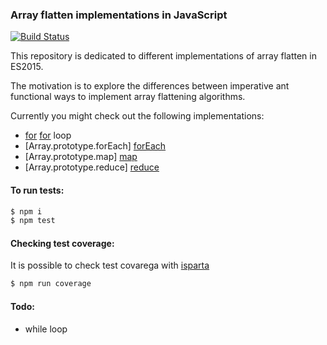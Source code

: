 ### Array flatten implementations in JavaScript

[![Build Status](https://travis-ci.org/halfzebra/array-flatten.svg?branch=master)](https://travis-ci.org/halfzebra/array-flatten)

This repository is dedicated to different implementations
of array flatten in ES2015.

The motivation is to explore the differences between imperative
ant functional ways to implement array flattening algorithms.

Currently you might check out the following implementations:
- [for] [for] loop
- [Array.prototype.forEach] [forEach]
- [Array.prototype.map] [map]
- [Array.prototype.reduce] [reduce]

#### To run tests:

```sh
$ npm i
$ npm test
```

#### Checking test coverage:

It is possible to check test covarega with [isparta](https://github.com/douglasduteil/isparta)

```sh
$ npm run coverage
```

#### Todo:
- while loop

[for]: <https://developer.mozilla.org/en/docs/Web/JavaScript/Reference/Statements/for>
[forEach]: <https://developer.mozilla.org/en-US/docs/Web/JavaScript/Reference/Global_Objects/Array/forEach>
[map]: <https://developer.mozilla.org/en-US/docs/Web/JavaScript/Reference/Global_Objects/Array/map>
[reduce]: <https://developer.mozilla.org/en-US/docs/Web/JavaScript/Reference/Global_Objects/Array/Reduce>
